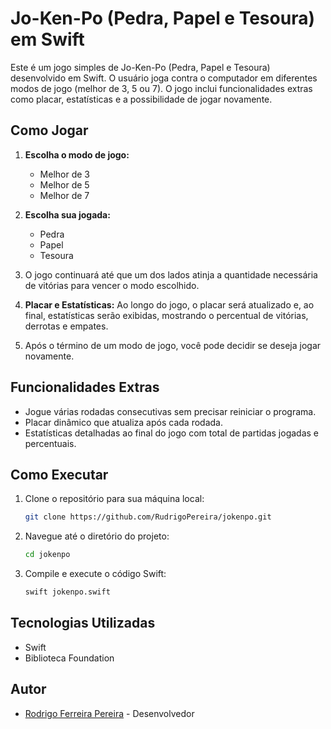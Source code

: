 # Jo-Ken-Po (Pedra, Papel e Tesoura) em Swift

Este é um jogo simples de Jo-Ken-Po (Pedra, Papel e Tesoura) desenvolvido em Swift. O usuário joga contra o computador em diferentes modos de jogo (melhor de 3, 5 ou 7). O jogo inclui funcionalidades extras como placar, estatísticas e a possibilidade de jogar novamente.

## Como Jogar

1. **Escolha o modo de jogo:**
   - Melhor de 3
   - Melhor de 5
   - Melhor de 7

2. **Escolha sua jogada:**
   - Pedra
   - Papel
   - Tesoura

3. O jogo continuará até que um dos lados atinja a quantidade necessária de vitórias para vencer o modo escolhido.

4. **Placar e Estatísticas:** Ao longo do jogo, o placar será atualizado e, ao final, estatísticas serão exibidas, mostrando o percentual de vitórias, derrotas e empates.

5. Após o término de um modo de jogo, você pode decidir se deseja jogar novamente.

## Funcionalidades Extras

- Jogue várias rodadas consecutivas sem precisar reiniciar o programa.
- Placar dinâmico que atualiza após cada rodada.
- Estatísticas detalhadas ao final do jogo com total de partidas jogadas e percentuais.

## Como Executar

1. Clone o repositório para sua máquina local:

   ```bash
   git clone https://github.com/RudrigoPereira/jokenpo.git
   ```

2. Navegue até o diretório do projeto:

   ```bash
   cd jokenpo
   ```

3. Compile e execute o código Swift:

   ```bash
   swift jokenpo.swift
   ```

## Tecnologias Utilizadas

- Swift
- Biblioteca Foundation

## Autor

- [Rodrigo Ferreira Pereira](https://www.linkedin.com/in/rodrigoferreirapereira/) - Desenvolvedor
